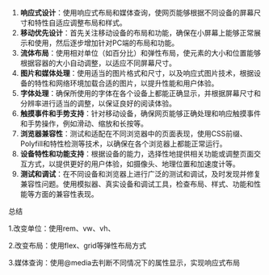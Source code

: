 1. **响应式设计**：使用响应式布局和媒体查询，使网页能够根据不同设备的屏幕尺寸和特性自适应调整布局和样式。
2. **移动优先设计**：首先关注移动设备的布局和功能，确保在小屏幕上能够正常展示和使用，然后逐步增加针对PC端的布局和功能。
3. **流体布局**：使用相对单位（如百分比）和弹性布局，使元素的大小和位置能够根据容器的大小自动调整，以适应不同屏幕尺寸。
4. **图片和媒体处理**：使用适当的图片格式和尺寸，以及响应式图片技术，根据设备的特性和网络环境加载合适的图片，以提升性能和用户体验。
5. **字体处理**：确保所使用的字体在各个设备上都能正确显示，并根据屏幕尺寸和分辨率进行适当的调整，以保证良好的阅读体验。
6. **触摸事件和手势支持**：针对移动设备，确保网页能够正确处理和响应触摸事件和手势操作，例如滑动、缩放和长按等。
7. **浏览器兼容性**：测试和适配在不同浏览器中的页面表现，使用CSS前缀、Polyfill和特性检测等技术，以确保在各个浏览器上都能正常运行。
8. **设备特性和功能支持**：根据设备的能力，选择性地提供相关功能或调整页面交互方式，以提供更好的用户体验，如摄像头、地理位置和加速度计等。
9. **测试和调试**：在不同设备和浏览器上进行广泛的测试和调试，及时发现并修复兼容性问题。使用模拟器、真实设备和调试工具，检查布局、样式、功能和性能等方面的兼容性表现。

总结

1.改变单位：使用rem、vw、vh、

2.改变布局：使用flex、grid等弹性布局方式

3.媒体查询：使用@media去判断不同情况下的属性显示，实现响应式布局